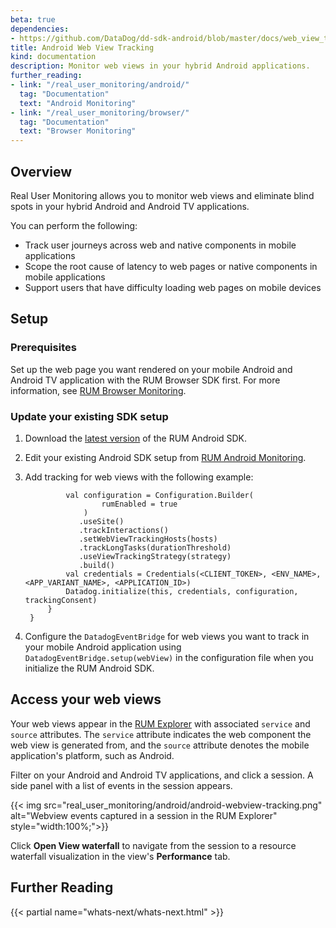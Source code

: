```yaml
---
beta: true
dependencies: 
- https://github.com/DataDog/dd-sdk-android/blob/master/docs/web_view_tracking.md
title: Android Web View Tracking
kind: documentation
description: Monitor web views in your hybrid Android applications.
further_reading:
- link: "/real_user_monitoring/android/"
  tag: "Documentation"
  text: "Android Monitoring"
- link: "/real_user_monitoring/browser/"
  tag: "Documentation"
  text: "Browser Monitoring"
---
```


## Overview

Real User Monitoring allows you to monitor web views and eliminate blind spots in your hybrid Android and Android TV applications.

You can perform the following:

- Track user journeys across web and native components in mobile applications
- Scope the root cause of latency to web pages or native components in mobile applications
- Support users that have difficulty loading web pages on mobile devices

## Setup

### Prerequisites

Set up the web page you want rendered on your mobile Android and Android TV application with the RUM Browser SDK first. For more information, see [RUM Browser Monitoring][1].

### Update your existing SDK setup

1. Download the [latest version][2] of the RUM Android SDK.
2. Edit your existing Android SDK setup from [RUM Android Monitoring][3].
3. Add tracking for web views with the following example:

   ```
            val configuration = Configuration.Builder(
                    rumEnabled = true
                )
               .useSite()
               .trackInteractions()
               .setWebViewTrackingHosts(hosts)
               .trackLongTasks(durationThreshold)
               .useViewTrackingStrategy(strategy)
               .build()
            val credentials = Credentials(<CLIENT_TOKEN>, <ENV_NAME>, <APP_VARIANT_NAME>, <APPLICATION_ID>)
            Datadog.initialize(this, credentials, configuration, trackingConsent)
        }
    }
   ```

4. Configure the `DatadogEventBridge` for web views you want to track in your mobile Android application using `DatadogEventBridge.setup(webView)` in the configuration file when you initialize the RUM Android SDK.

## Access your web views

Your web views appear in the [RUM Explorer][4] with associated `service` and `source` attributes. The `service` attribute indicates the web component the web view is generated from, and the `source` attribute denotes the mobile application's platform, such as Android. 

Filter on your Android and Android TV applications, and click a session. A side panel with a list of events in the session appears. 

{{< img src="real_user_monitoring/android/android-webview-tracking.png" alt="Webview events captured in a session in the RUM Explorer" style="width:100%;">}}

Click **Open View waterfall** to navigate from the session to a resource waterfall visualization in the view's **Performance** tab. 

## Further Reading

{{< partial name="whats-next/whats-next.html" >}}

[1]: https://docs.datadoghq.com/real_user_monitoring/browser/#npm
[2]: https://search.maven.org/artifact/com.datadoghq/dd-sdk-android/1.12.0-beta1/aar
[3]: https://docs.datadoghq.com/real_user_monitoring/android/?tab=kotlin#setup
[4]: https://app.datadoghq.com/rum/explorer
